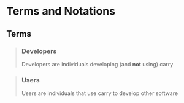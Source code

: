 # Terms and Notations

## Terms
> ### Developers
> Developers are individuals developing (and **not** using) carry

> ### Users
> Users are individuals that use carry to develop other software
